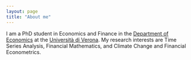 ```yaml
---
layout: page
title: "About me"
---
```


I am a PhD student in Economics and Finance in the [Department of Economics]([https://www.dse.univr.it](https://www.dse.univr.it/?lang=en)) at the [Università di Verona](https://www.univr.it/en/home). My research interests are Time Series Analysis, Financial Mathematics, and Climate Change and Financial Econometrics.
